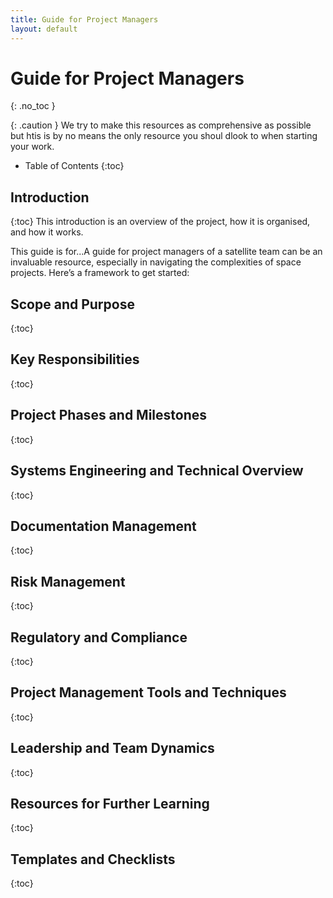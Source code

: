 ```yaml
---
title: Guide for Project Managers
layout: default
---
```


# Guide for Project Managers
{: .no_toc }

{: .caution }
We try to make this resources as comprehensive as possible but htis is by no means the only resource you shoul dlook to when starting your work.


- Table of Contents
{:toc}

## Introduction
{:toc}
This introduction is an overview of the project, how it is organised, and how it works.

This guide is for...A guide for project managers of a satellite team can be an invaluable resource, especially in navigating the complexities of space projects. Here’s a framework to get started: 

## Scope and Purpose
{:toc}



## Key Responsibilities
{:toc}



## Project Phases and Milestones
{:toc}



## Systems Engineering and Technical Overview
{:toc}


## Documentation Management
{:toc}



## Risk Management
{:toc}



## Regulatory and Compliance
{:toc}



## Project Management Tools and Techniques
{:toc}



## Leadership and Team Dynamics
{:toc}



## Resources for Further Learning
{:toc}



## Templates and Checklists
{:toc}


